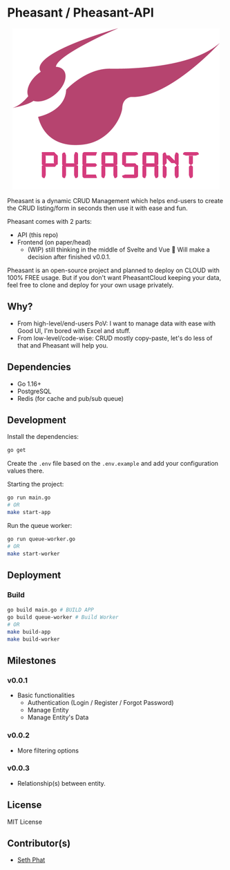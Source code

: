 # Pheasant / Pheasant-API

<p align="center">
  <img src="./docs/imgs/phesant-logo.png" title="Pheasant API SethPhat SethSandaru" alt="Pheasant API SethPhat SethSandaru">
</p>

Pheasant is a dynamic CRUD Management which helps end-users to create the CRUD listing/form in seconds then use it with ease and fun.

Pheasant comes with 2 parts:
- API (this repo)
- Frontend (on paper/head)
  - (WIP) still thinking in the middle of Svelte and Vue 🤔 Will make a decision after finished v0.0.1.

Pheasant is an open-source project and planned to deploy on CLOUD with 100% FREE usage. 
But if you don't want PheasantCloud keeping your data, feel free to clone and deploy for your own usage privately.

## Why?
- From high-level/end-users PoV: I want to manage data with ease with Good UI, I'm bored with Excel and stuff.
- From low-level/code-wise: CRUD mostly copy-paste, let's do less of that and Pheasant will help you.

## Dependencies
- Go 1.16+
- PostgreSQL
- Redis (for cache and pub/sub queue)

## Development

Install the dependencies:

```bash
go get
```

Create the `.env` file based on the `.env.example` and add your configuration values there.

Starting the project:
```bash
go run main.go 
# OR
make start-app
```

Run the queue worker:
```bash
go run queue-worker.go
# OR
make start-worker
```

## Deployment

### Build

```bash
go build main.go # BUILD APP
go build queue-worker # Build Worker
# OR
make build-app
make build-worker
```

## Milestones

### v0.0.1
- Basic functionalities
  - Authentication (Login / Register / Forgot Password)
  - Manage Entity
  - Manage Entity's Data

### v0.0.2
- More filtering options

### v0.0.3
- Relationship(s) between entity.

## License

MIT License

## Contributor(s)
- [Seth Phat](https://github.com/sethsandaru)
